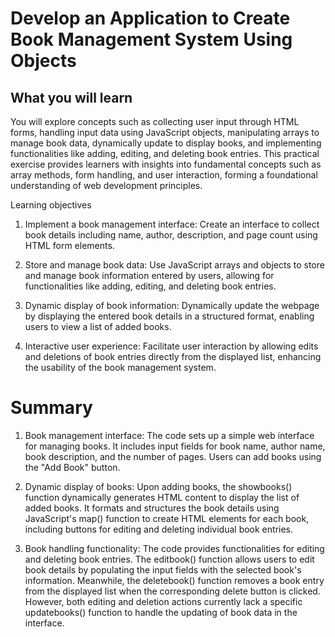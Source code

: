 # Develop an Application to Create Book Management System Using Objects

## What you will learn

You will explore concepts such as collecting user input through HTML forms, handling input data using JavaScript objects, manipulating arrays to manage book data, dynamically update to display books, and implementing functionalities like adding, editing, and deleting book entries. This practical exercise provides learners with insights into fundamental concepts such as array methods, form handling, and user interaction, forming a foundational understanding of web development principles.

Learning objectives

1. Implement a book management interface: Create an interface to collect book details including name, author, description, and page count using HTML form elements.

2. Store and manage book data: Use JavaScript arrays and objects to store and manage book information entered by users, allowing for functionalities like adding, editing, and deleting book entries.

3. Dynamic display of book information: Dynamically update the webpage by displaying the entered book details in a structured format, enabling users to view a list of added books.

4. Interactive user experience: Facilitate user interaction by allowing edits and deletions of book entries directly from the displayed list, enhancing the usability of the book management system.

# Summary

1. Book management interface: The code sets up a simple web interface for managing books. It includes input fields for book name, author name, book description, and the number of pages. Users can add books using the "Add Book" button.

2. Dynamic display of books: Upon adding books, the showbooks() function dynamically generates HTML content to display the list of added books. It formats and structures the book details using JavaScript's map() function to create HTML elements for each book, including buttons for editing and deleting individual book entries.

3. Book handling functionality: The code provides functionalities for editing and deleting book entries. The editbook() function allows users to edit book details by populating the input fields with the selected book's information. Meanwhile, the deletebook() function removes a book entry from the displayed list when the corresponding delete button is clicked. However, both editing and deletion actions currently lack a specific updatebooks() function to handle the updating of book data in the interface.
